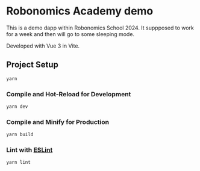 # Robonomics Academy demo

This is a demo dapp within Robonomics School 2024. It suppposed to work for a week and then will go to some sleeping mode.

Developed with Vue 3 in Vite.

## Project Setup

```sh
yarn
```

### Compile and Hot-Reload for Development

```sh
yarn dev
```

### Compile and Minify for Production

```sh
yarn build
```

### Lint with [ESLint](https://eslint.org/)

```sh
yarn lint
```
